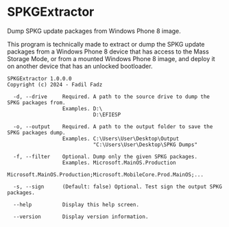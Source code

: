 # SPKGExtractor
Dump SPKG update packages from Windows Phone 8 image.

This program is technically made to extract or dump the SPKG update packages from a Windows Phone 8 device that has access to the Mass Storage Mode, or from a mounted Windows Phone 8 image, and deploy it on another device that has an unlocked bootloader.

```
SPKGExtractor 1.0.0.0
Copyright (c) 2024 - Fadil Fadz

  -d, --drive     Required. A path to the source drive to dump the SPKG packages from.
                  Examples. D:\
                            D:\EFIESP

  -o, --output    Required. A path to the output folder to save the SPKG packages dump.
                  Examples. C:\Users\User\Desktop\Output
                            "C:\Users\User\Desktop\SPKG Dumps"

  -f, --filter    Optional. Dump only the given SPKG packages.
                  Examples. Microsoft.MainOS.Production
                            Microsoft.MainOS.Production;Microsoft.MobileCore.Prod.MainOS;...

  -s, --sign      (Default: false) Optional. Test sign the output SPKG packages.

  --help          Display this help screen.

  --version       Display version information.
```
